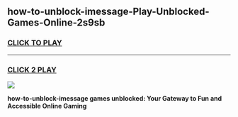 
## how-to-unblock-imessage-Play-Unblocked-Games-Online-2s9sb
<h3>
<a href="https://premium76.site?title=how-to-unblock-imessage&ref=25A">CLICK TO PLAY</a></h3>
<hr>

<h3>
<a href="https://premium76.site?title=how-to-unblock-imessage&ref=25A">CLICK 2 PLAY</a>
  
</h3>

<a href="https://premium76.site?title=how-to-unblock-imessage&ref=25A"><img src="https://clearcache.store/games.png"></a>


**how-to-unblock-imessage games unblocked: Your Gateway to Fun and Accessible Online Gaming**
